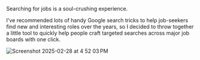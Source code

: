 Searching for jobs is a soul-crushing experience.

I've recommended lots of handy Google search tricks to help job-seekers find new and interesting roles over the years, so I decided to throw together a little tool to quickly help people craft targeted searches across major job boards with one click.

![Screenshot 2025-02-28 at 4 52 03 PM](https://github.com/user-attachments/assets/823581cd-9b74-4828-9d7d-0a4a51992327)
